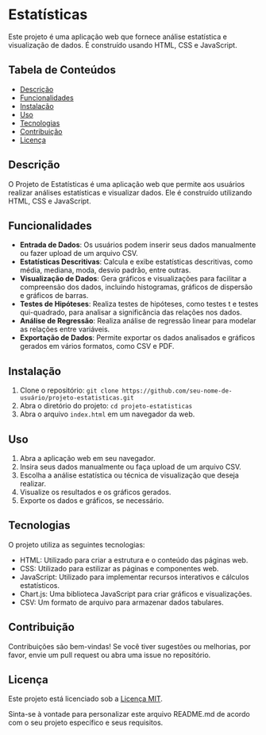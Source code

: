 # Estatísticas

Este projeto é uma aplicação web que fornece análise estatística e visualização de dados. É construído usando HTML, CSS e JavaScript.

## Tabela de Conteúdos

- [Descrição](#descrição)
- [Funcionalidades](#funcionalidades)
- [Instalação](#instalação)
- [Uso](#uso)
- [Tecnologias](#tecnologias)
- [Contribuição](#contribuição)
- [Licença](#licença)

## Descrição

O Projeto de Estatísticas é uma aplicação web que permite aos usuários realizar análises estatísticas e visualizar dados. Ele é construído utilizando HTML, CSS e JavaScript.

## Funcionalidades

- **Entrada de Dados**: Os usuários podem inserir seus dados manualmente ou fazer upload de um arquivo CSV.
- **Estatísticas Descritivas**: Calcula e exibe estatísticas descritivas, como média, mediana, moda, desvio padrão, entre outras.
- **Visualização de Dados**: Gera gráficos e visualizações para facilitar a compreensão dos dados, incluindo histogramas, gráficos de dispersão e gráficos de barras.
- **Testes de Hipóteses**: Realiza testes de hipóteses, como testes t e testes qui-quadrado, para analisar a significância das relações nos dados.
- **Análise de Regressão**: Realiza análise de regressão linear para modelar as relações entre variáveis.
- **Exportação de Dados**: Permite exportar os dados analisados e gráficos gerados em vários formatos, como CSV e PDF.

## Instalação

1. Clone o repositório: `git clone https://github.com/seu-nome-de-usuário/projeto-estatisticas.git`
2. Abra o diretório do projeto: `cd projeto-estatisticas`
3. Abra o arquivo `index.html` em um navegador da web.

## Uso

1. Abra a aplicação web em seu navegador.
2. Insira seus dados manualmente ou faça upload de um arquivo CSV.
3. Escolha a análise estatística ou técnica de visualização que deseja realizar.
4. Visualize os resultados e os gráficos gerados.
5. Exporte os dados e gráficos, se necessário.

## Tecnologias

O projeto utiliza as seguintes tecnologias:

- HTML: Utilizado para criar a estrutura e o conteúdo das páginas web.
- CSS: Utilizado para estilizar as páginas e componentes web.
- JavaScript: Utilizado para implementar recursos interativos e cálculos estatísticos.
- Chart.js: Uma biblioteca JavaScript para criar gráficos e visualizações.
- CSV: Um formato de arquivo para armazenar dados tabulares.

## Contribuição

Contribuições são bem-vindas! Se você tiver sugestões ou melhorias, por favor, envie um pull request ou abra uma issue no repositório.

## Licença

Este projeto está licenciado sob a [Licença MIT](LICENSE).

Sinta-se à vontade para personalizar este arquivo README.md de acordo com o seu projeto específico e seus requisitos.
